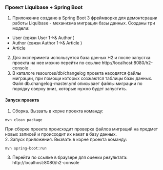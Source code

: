 ### Проект Liquibase + Spring Boot  

1. Приложение создано в Spring Boot 3 фреймворке для демонтсрации работы Liquibase - механизма миграции базы данных.
Созданы три модели:  
* User (связи User 1->& Author )
* Author (связи Author 1->& Article )
* Article  

2. Для эксперимета используется база данных H2 и после запустка проекта на нее можно перейти по ссылке http://localhost:8080/h2-console .
3. В каталоге resources/db/changelog проекта находятся файлы миграции, при помощи которых созжаются таблицы базы данных. Файл db.changelog-master.yml описывает файлы миграции по порядку сверху вниз, которые нужно будет запустить.  

#### Запуск проекта  

1. Сборка. Вызвать в корне проекта команду:  
```
mvn clean package
```
При сборке проекта происходит проверка файлов миграций на предмет новых записей и происходит их накат в базу данных.  
2. Запуск приложения.  Вызвать в корне проекта команду:  
```
mvn spring-boot:run
```
3. Перейти по ссылке в браузере для оценки результата: http://localhost:8080/h2-console